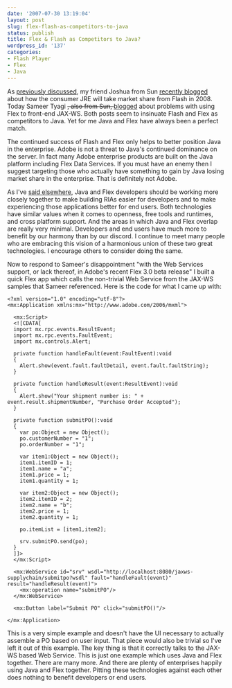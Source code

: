 ```yaml
---
date: '2007-07-30 13:19:04'
layout: post
slug: flex-flash-as-competitors-to-java
status: publish
title: Flex & Flash as Competitors to Java?
wordpress_id: '137'
categories:
- Flash Player
- Flex
- Java
---
```


As [previously discussed](http://www.jamesward.org/wordpress/2007/07/26/2008-the-year-of-client-java/), my friend Joshua from Sun [recently blogged](http://weblogs.java.net/blog/joshy/archive/2007/07/java_fx_updated.html) about how the consumer JRE will take market share from Flash in 2008.  Today Sameer Tyagi <del>, also from Sun, </del>[blogged](http://sameertyagi.blogspot.com/2007/07/flex-web-services.html) about problems with using Flex to front-end JAX-WS.  Both posts seem to insinuate Flash and Flex as competitors to Java.  Yet for me Java and Flex have always been a perfect match.

The continued success of Flash and Flex only helps to better position Java in the enterprise.  Adobe is not a threat to Java's continued dominance on the server.  In fact many Adobe enterprise products are built on the Java platform including Flex Data Services.  If you must have an enemy then I suggest targeting those who actually have something to gain by Java losing market share in the enterprise.  That is definitely not Adobe.

As I've [said elsewhere](http://www.oreillynet.com/onjava/blog/2007/05/java_se_media_or_not_at_javaon.html#comment-630117), Java and Flex developers should be working more closely together to make building RIAs easier for developers and to make experiencing those applications better for end users.  Both technologies have similar values when it comes to openness, free tools and runtimes, and cross platform support.  And the areas in which Java and Flex overlap are really very minimal.  Developers and end users have much more to benefit by our harmony than by our discord.  I continue to meet many people who are embracing this vision of a harmonious union of these two great technologies.  I encourage others to consider doing the same.

Now to respond to Sameer's disappointment "with the Web Services support, or lack thereof, in Adobe's recent Flex 3.0 beta release" I built a quick Flex app which calls the non-trivial Web Service from the JAX-WS samples that Sameer referenced.  Here is the code for what I came up with:


    
    <?xml version="1.0" encoding="utf-8"?>
    <mx:Application xmlns:mx="http://www.adobe.com/2006/mxml">
    
      <mx:Script>
      <![CDATA[
      import mx.rpc.events.ResultEvent;
      import mx.rpc.events.FaultEvent;
      import mx.controls.Alert;
    
      private function handleFault(event:FaultEvent):void
      {
        Alert.show(event.fault.faultDetail, event.fault.faultString);
      }
    
      private function handleResult(event:ResultEvent):void
      {
        Alert.show("Your shipment number is: " + event.result.shipmentNumber, "Purchase Order Accepted");
      }
    
      private function submitPO():void
      {
        var po:Object = new Object();
        po.customerNumber = "1";
        po.orderNumber = "1";
    
        var item1:Object = new Object();
        item1.itemID = 1;
        item1.name = "a";
        item1.price = 1;
        item1.quantity = 1;
    
        var item2:Object = new Object();
        item2.itemID = 2;
        item2.name = "b";
        item2.price = 1;
        item2.quantity = 1;
    
        po.itemList = [item1,item2];
    
        srv.submitPO.send(po);
      }
      ]]>
      </mx:Script>
    
      <mx:WebService id="srv" wsdl="http://localhost:8080/jaxws-supplychain/submitpo?wsdl" fault="handleFault(event)" result="handleResult(event)">
        <mx:operation name="submitPO"/>
      </mx:WebService>
    
      <mx:Button label="Submit PO" click="submitPO()"/>
    
    </mx:Application>


This is a very simple example and doesn't have the UI necessary to actually assemble a PO based on user input.  That piece would also be trivial so I've left it out of this example.  The key thing is that it correctly talks to the JAX-WS based Web Service.  This is just one example which uses Java and Flex together.  There are many more.  And there are plenty of enterprises happily using Java and Flex together.  Pitting these technologies against each other does nothing to benefit developers or end users.
